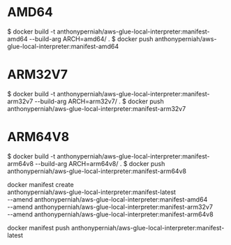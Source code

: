 # AMD64
$ docker build -t anthonyperniah/aws-glue-local-interpreter:manifest-amd64 --build-arg ARCH=amd64/ .
$ docker push anthonyperniah/aws-glue-local-interpreter:manifest-amd64

# ARM32V7
$ docker build -t anthonyperniah/aws-glue-local-interpreter:manifest-arm32v7 --build-arg ARCH=arm32v7/ .
$ docker push anthonyperniah/aws-glue-local-interpreter:manifest-arm32v7

# ARM64V8
$ docker build -t anthonyperniah/aws-glue-local-interpreter:manifest-arm64v8 --build-arg ARCH=arm64v8/ .
$ docker push anthonyperniah/aws-glue-local-interpreter:manifest-arm64v8




docker manifest create \
anthonyperniah/aws-glue-local-interpreter:manifest-latest \
--amend anthonyperniah/aws-glue-local-interpreter:manifest-amd64 \
--amend anthonyperniah/aws-glue-local-interpreter:manifest-arm32v7 \
--amend anthonyperniah/aws-glue-local-interpreter:manifest-arm64v8


docker manifest push anthonyperniah/aws-glue-local-interpreter:manifest-latest
